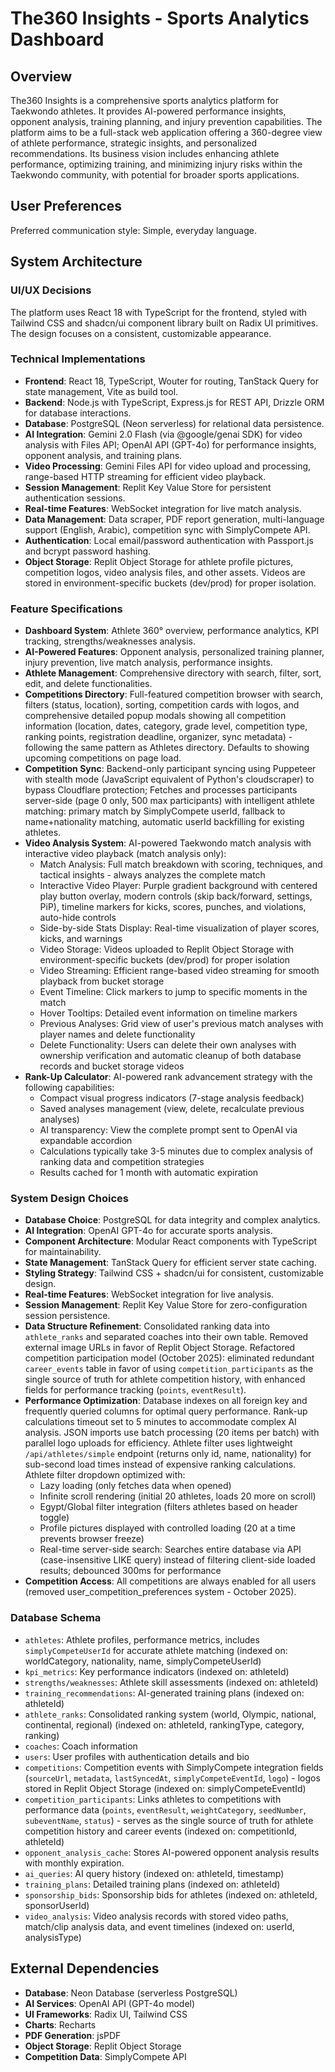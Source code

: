 # The360 Insights - Sports Analytics Dashboard

## Overview
The360 Insights is a comprehensive sports analytics platform for Taekwondo athletes. It provides AI-powered performance insights, opponent analysis, training planning, and injury prevention capabilities. The platform aims to be a full-stack web application offering a 360-degree view of athlete performance, strategic insights, and personalized recommendations. Its business vision includes enhancing athlete performance, optimizing training, and minimizing injury risks within the Taekwondo community, with potential for broader sports applications.

## User Preferences
Preferred communication style: Simple, everyday language.

## System Architecture

### UI/UX Decisions
The platform uses React 18 with TypeScript for the frontend, styled with Tailwind CSS and shadcn/ui component library built on Radix UI primitives. The design focuses on a consistent, customizable appearance.

### Technical Implementations
-   **Frontend**: React 18, TypeScript, Wouter for routing, TanStack Query for state management, Vite as build tool.
-   **Backend**: Node.js with TypeScript, Express.js for REST API, Drizzle ORM for database interactions.
-   **Database**: PostgreSQL (Neon serverless) for relational data persistence.
-   **AI Integration**: Gemini 2.0 Flash (via @google/genai SDK) for video analysis with Files API; OpenAI API (GPT-4o) for performance insights, opponent analysis, and training plans.
-   **Video Processing**: Gemini Files API for video upload and processing, range-based HTTP streaming for efficient video playback.
-   **Session Management**: Replit Key Value Store for persistent authentication sessions.
-   **Real-time Features**: WebSocket integration for live match analysis.
-   **Data Management**: Data scraper, PDF report generation, multi-language support (English, Arabic), competition sync with SimplyCompete API.
-   **Authentication**: Local email/password authentication with Passport.js and bcrypt password hashing.
-   **Object Storage**: Replit Object Storage for athlete profile pictures, competition logos, video analysis files, and other assets. Videos are stored in environment-specific buckets (dev/prod) for proper isolation.

### Feature Specifications
-   **Dashboard System**: Athlete 360° overview, performance analytics, KPI tracking, strengths/weaknesses analysis.
-   **AI-Powered Features**: Opponent analysis, personalized training planner, injury prevention, live match analysis, performance insights.
-   **Athlete Management**: Comprehensive directory with search, filter, sort, edit, and delete functionalities.
-   **Competitions Directory**: Full-featured competition browser with search, filters (status, location), sorting, competition cards with logos, and comprehensive detailed popup modals showing all competition information (location, dates, category, grade level, competition type, ranking points, registration deadline, organizer, sync metadata) - following the same pattern as Athletes directory. Defaults to showing upcoming competitions on page load.
-   **Competition Sync**: Backend-only participant syncing using Puppeteer with stealth mode (JavaScript equivalent of Python's cloudscraper) to bypass Cloudflare protection; Fetches and processes participants server-side (page 0 only, 500 max participants) with intelligent athlete matching: primary match by SimplyCompete userId, fallback to name+nationality matching, automatic userId backfilling for existing athletes.
-   **Video Analysis System**: AI-powered Taekwondo match analysis with interactive video playback (match analysis only):
    - Match Analysis: Full match breakdown with scoring, techniques, and tactical insights - always analyzes the complete match
    - Interactive Video Player: Purple gradient background with centered play button overlay, modern controls (skip back/forward, settings, PiP), timeline markers for kicks, scores, punches, and violations, auto-hide controls
    - Side-by-side Stats Display: Real-time visualization of player scores, kicks, and warnings
    - Video Storage: Videos uploaded to Replit Object Storage with environment-specific buckets (dev/prod) for proper isolation
    - Video Streaming: Efficient range-based video streaming for smooth playback from bucket storage
    - Event Timeline: Click markers to jump to specific moments in the match
    - Hover Tooltips: Detailed event information on timeline markers
    - Previous Analyses: Grid view of user's previous match analyses with player names and delete functionality
    - Delete Functionality: Users can delete their own analyses with ownership verification and automatic cleanup of both database records and bucket storage videos
-   **Rank-Up Calculator**: AI-powered rank advancement strategy with the following capabilities:
    - Compact visual progress indicators (7-stage analysis feedback)
    - Saved analyses management (view, delete, recalculate previous analyses)
    - AI transparency: View the complete prompt sent to OpenAI via expandable accordion
    - Calculations typically take 3-5 minutes due to complex analysis of ranking data and competition strategies
    - Results cached for 1 month with automatic expiration

### System Design Choices
-   **Database Choice**: PostgreSQL for data integrity and complex analytics.
-   **AI Integration**: OpenAI GPT-4o for accurate sports analysis.
-   **Component Architecture**: Modular React components with TypeScript for maintainability.
-   **State Management**: TanStack Query for efficient server state caching.
-   **Styling Strategy**: Tailwind CSS + shadcn/ui for consistent, customizable design.
-   **Real-time Features**: WebSocket integration for live analysis.
-   **Session Management**: Replit Key Value Store for zero-configuration session persistence.
-   **Data Structure Refinement**: Consolidated ranking data into `athlete_ranks` and separated coaches into their own table. Removed external image URLs in favor of Replit Object Storage. Refactored competition participation model (October 2025): eliminated redundant `career_events` table in favor of using `competition_participants` as the single source of truth for athlete competition history, with enhanced fields for performance tracking (`points`, `eventResult`).
-   **Performance Optimization**: Database indexes on all foreign key and frequently queried columns for optimal query performance. Rank-up calculations timeout set to 5 minutes to accommodate complex AI analysis. JSON imports use batch processing (20 items per batch) with parallel logo uploads for efficiency. Athlete filter uses lightweight `/api/athletes/simple` endpoint (returns only id, name, nationality) for sub-second load times instead of expensive ranking calculations. Athlete filter dropdown optimized with:
    - Lazy loading (only fetches data when opened)
    - Infinite scroll rendering (initial 20 athletes, loads 20 more on scroll)
    - Egypt/Global filter integration (filters athletes based on header toggle)
    - Profile pictures displayed with controlled loading (20 at a time prevents browser freeze)
    - Real-time server-side search: Searches entire database via API (case-insensitive LIKE query) instead of filtering client-side loaded results; debounced 300ms for performance
-   **Competition Access**: All competitions are always enabled for all users (removed user_competition_preferences system - October 2025).

### Database Schema
-   `athletes`: Athlete profiles, performance metrics, includes `simplyCompeteUserId` for accurate athlete matching (indexed on: worldCategory, nationality, name, simplyCompeteUserId)
-   `kpi_metrics`: Key performance indicators (indexed on: athleteId)
-   `strengths/weaknesses`: Athlete skill assessments (indexed on: athleteId)
-   `training_recommendations`: AI-generated training plans (indexed on: athleteId)
-   `athlete_ranks`: Consolidated ranking system (world, Olympic, national, continental, regional) (indexed on: athleteId, rankingType, category, ranking)
-   `coaches`: Coach information
-   `users`: User profiles with authentication details and bio
-   `competitions`: Competition events with SimplyCompete integration fields (`sourceUrl`, `metadata`, `lastSyncedAt`, `simplyCompeteEventId`, `logo`) - logos stored in Replit Object Storage (indexed on: simplyCompeteEventId)
-   `competition_participants`: Links athletes to competitions with performance data (`points`, `eventResult`, `weightCategory`, `seedNumber`, `subeventName`, `status`) - serves as the single source of truth for athlete competition history and career events (indexed on: competitionId, athleteId)
-   `opponent_analysis_cache`: Stores AI-powered opponent analysis results with monthly expiration.
-   `ai_queries`: AI query history (indexed on: athleteId, timestamp)
-   `training_plans`: Detailed training plans (indexed on: athleteId)
-   `sponsorship_bids`: Sponsorship bids for athletes (indexed on: athleteId, sponsorUserId)
-   `video_analysis`: Video analysis records with stored video paths, match/clip analysis data, and event timelines (indexed on: userId, analysisType)

## External Dependencies

-   **Database**: Neon Database (serverless PostgreSQL)
-   **AI Services**: OpenAI API (GPT-4o model)
-   **UI Frameworks**: Radix UI, Tailwind CSS
-   **Charts**: Recharts
-   **PDF Generation**: jsPDF
-   **Object Storage**: Replit Object Storage
-   **Competition Data**: SimplyCompete API
